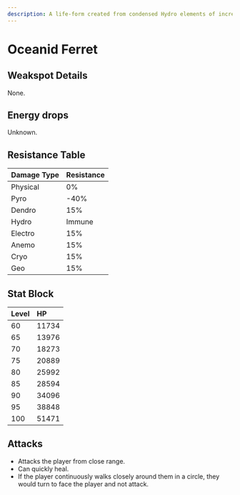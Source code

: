 ```yaml
---
description: A life-form created from condensed Hydro elements of incredible purity. Often attached to bodies of water.It is said that as water bodies become purer, the Hydro elements within grow more abundant, causing the Oceanids to grow more powerful. It is also said by some that Oceanids were once sea creatures from a home far away who carried the fragments of a long-dead god to the many corners of this world. Perhaps they did this so that the love their god held for this world could be spread through the waters to all the land...
---
```


# Oceanid Ferret

## Weakspot Details

None.

## Energy drops

Unknown.

## Resistance Table

| Damage Type | Resistance |
| :---------- | :--------- |
| Physical    | 0%         |
| Pyro        | -40%       |
| Dendro      | 15%        |
| Hydro       | Immune     |
| Electro     | 15%        |
| Anemo       | 15%        |
| Cryo        | 15%        |
| Geo         | 15%        |

## Stat Block

| Level | HP    |
| :---- | :---- |
| 60    | 11734 |
| 65    | 13976 |
| 70    | 18273 |
| 75    | 20889 |
| 80    | 25992 |
| 85    | 28594 |
| 90    | 34096 |
| 95    | 38848 |
| 100   | 51471 |

## Attacks

* Attacks the player from close range.
* Can quickly heal.
* If the player continuously walks closely around them in a circle, they would turn to face the player and not attack.

